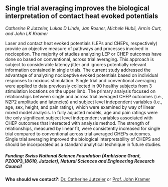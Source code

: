 ## Single trial averaging improves the biological interpretation of contact heat evoked potentials 
*Catherine R Jutzeler, Lukas D Linde, Jan Rosner, Michele Hubli, Armin Curt, and John LK Kramer*

Laser and contact heat evoked potentials (LEPs and CHEPs, respectively) provide an objective measure of pathways and processes involved in nociception. The majority of studies analyzing LEP or CHEP outcomes have done so based on conventional, across trial averaging. This approach is subject to considerable latency jitter and ignores potentially relevant information contained in single trials. The current study addressed the advantage of analyzing nociceptive evoked potentials based on individual responses to noxious stimulation. Single trial and conventional averaging were applied to data previously collected in 90 healthy subjects from 3 stimulation locations on the upper limb. The primary analysis focused on relationships between single and across trial averaged CHEP outcomes (i.e., N2P2 amplitude and latencies) and subject level independent variables (i.e., age, sex, height, and pain rating), which were examined by way of linear mixed model analysis. In fully adjusted models, age and pain ratings were the only significant subject level independent variables associated with CHEP outcomes that interacted with analysis method. The strength of relationships, measured by linear fit, were consistently increased for single trial compared to conventional across trial averaged CHEPs outcomes. Single trial averaging improved the biological interpretability of CHEPS and should be incorporated as a standard analytical technique in future studies.


##### Funding: Swiss National Science Foundation (Ambizione Grant, PZ00P3_18610, Jutzeler), Natural Sciences and Engineering Research Council #####

**Who should we contact?**: [Dr. Catherine Jutzeler](mailto:catherine.jutzeler@bsse.ethz.ch?subject=GitHub:%Jutzeler%20et%20al%20Neuroimage_2020) or [Prof. John Kramer](mailto:kramer@icord.org?subject=GitHub:%Jutzeler%20et%20al%20Neuroimage_2020)
